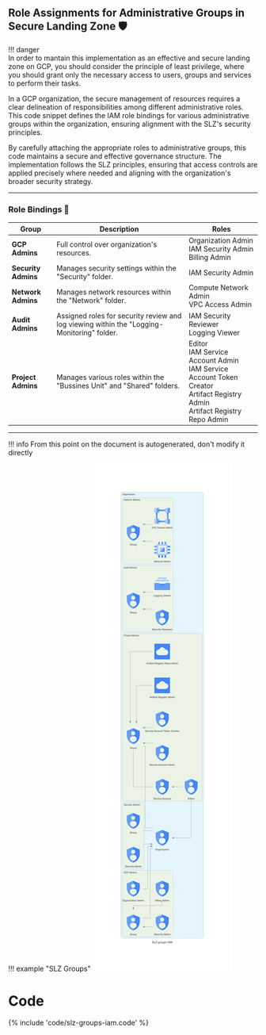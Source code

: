 ## Role Assignments for Administrative Groups in Secure Landing Zone 🛡️
!!! danger    
          In order to mantain this implementation as an effective and secure landing zone on GCP, you should consider the principle of least privilege,
          where you should grant only the necessary access to users, groups and services to perform their tasks.

In a GCP organization, the secure management of resources requires a clear delineation of responsibilities among different administrative roles. This code snippet defines the IAM role bindings for various administrative groups within the organization, ensuring alignment with the SLZ's security principles.

By carefully attaching the appropriate roles to administrative groups, this code maintains a secure and effective governance structure. The implementation follows the SLZ principles, ensuring that access controls are applied precisely where needed and aligning with the organization's broader security strategy.

---

### Role Bindings 🔄

| Group           | Description                          | Roles |
| --------------- | ------------------------------------ | ----- |
| **GCP Admins**  | Full control over organization's resources. |  Organization Admin <br>  IAM Security Admin <br>  Billing Admin |
| **Security Admins** | Manages security settings within the "Security" folder. |  IAM Security Admin |
| **Network Admins** | Manages network resources within the "Network" folder. |  Compute Network Admin <br>  VPC Access Admin |
| **Audit Admins** | Assigned roles for security review and log viewing within the "Logging-Monitoring" folder. |  IAM Security Reviewer <br>  Logging Viewer |
| **Project Admins** | Manages various roles within the "Bussines Unit" and "Shared" folders. |  Editor <br>  IAM Service Account Admin <br>  IAM Service Account Token Creator <br>  Artifact Registry Admin <br>  Artifact Registry Repo Admin |

---
!!! info
    From this point on the document is autogenerated, don't modify it directly

!!! example "SLZ Groups"
    ![image info](./img/slz_groups_iam.png)
# Code

{% include 'code/slz-groups-iam.code' %}
